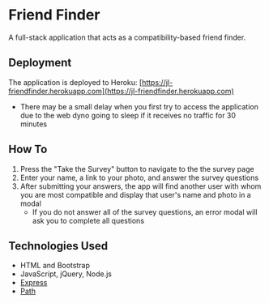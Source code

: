 # Friend Finder
A full-stack application that acts as a compatibility-based friend finder. 

## Deployment
The application is deployed to Heroku:
[https://jl-friendfinder.herokuapp.com](https://jl-friendfinder.herokuapp.com)
* There may be a small delay when you first try to access the application due to the web dyno going to sleep if it receives no traffic for 30 minutes

## How To
1. Press the "Take the Survey" button to navigate to the the survey page
1. Enter your name, a link to your photo, and answer the survey questions
1. After submitting your answers, the app will find another user with whom you are most compatible and display that user's name and photo in a modal
    * If you do not answer all of the survey questions, an error modal will ask you to complete all questions

## Technologies Used
* HTML and Bootstrap
* JavaScript, jQuery, Node.js
* [Express](https://www.npmjs.com/package/express)
* [Path](https://www.npmjs.com/package/path)
